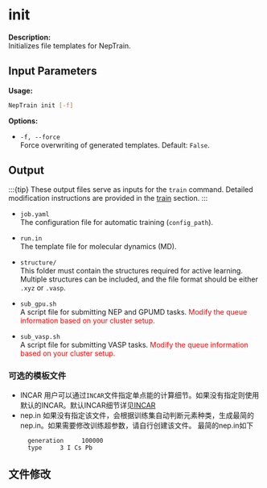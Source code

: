 # init
**Description:**  
Initializes file templates for NepTrain.
## Input Parameters

**Usage:**  
```bash
NepTrain init [-f]
```

**Options:**  
- `-f, --force`  
  Force overwriting of generated templates. Default: `False`.

## Output
:::{tip}
These output files serve as inputs for the `train` command. Detailed modification instructions are provided in the [train](train.md) section.
::: 
- `job.yaml`  
  The configuration file for automatic training (`config_path`).  

- `run.in`  
  The template file for molecular dynamics (MD).  

- `structure/`  
  This folder must contain the structures required for active learning. Multiple structures can be included, and the file format should be either `.xyz` or `.vasp`.  

- `sub_gpu.sh`  
  A script file for submitting NEP and GPUMD tasks. <span style="color:red;">Modify the queue information based on your cluster setup.</span>  

- `sub_vasp.sh`  
  A script file for submitting VASP tasks. <span style="color:red;">Modify the queue information based on your cluster setup. </span> 
### 可选的模板文件
- INCAR
用户可以通过`INCAR`文件指定单点能的计算细节。如果没有指定则使用默认的INCAR。默认INCAR细节详见[INCAR](./vasp.md#default-incar)
- nep.in
如果没有指定该文件，会根据训练集自动判断元素种类，生成最简的nep.in。如果需要修改训练超参数，请自行创建该文件。
最简的nep.in如下
  ```text
    generation     100000
    type     3 I Cs Pb
    ```
## 文件修改
